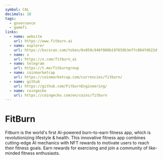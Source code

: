 ```yaml
---
symbol: CAL
decimals: 18
tags:
  - governance
  - gamefi
links:
  - name: website
    url: https://www.fitburn.ai
  - name: explorer
    url: https://bscscan.com/token/0x859c940f080b197659b3effc804fd622df66f0a1
  - name: x
    url: https://x.com/fitburn_ai
  - name: telegram
    url: https://t.me/fitburngroup
  - name: coinmarketcap
    url: https://coinmarketcap.com/currencies/fitburn/
  - name: github
    url: https://github.com/FitburnEngineering/
  - name: coingecko
    url: https://coingecko.com/en/coins/fitburn
---
```


# FitBurn

Fitburn is the world's first AI-powered burn-to-earn fitness app, which is revolutionizing lifestyle & health. This innovative fitness app combines cutting-edge AI mechanics with NFT rewards to motivate users to reach their fitness goals. Earn rewards for exercising and join a community of like-minded fitness enthusiasts.

